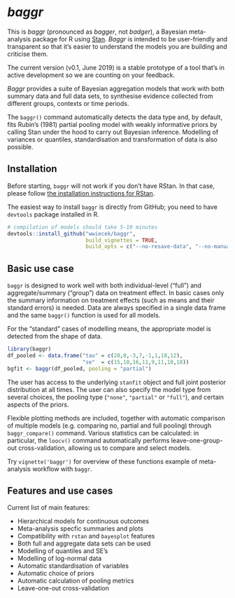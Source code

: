 
<!-- README.md is generated from README.Rmd. Please edit that file -->

# *baggr*

This is *baggr* (pronounced as *bagger*, not *badger*), a Bayesian
meta-analysis package for R using [Stan](https://mc-stan.org/). *Baggr*
is intended to be user-friendly and transparent so that it’s easier to
understand the models you are building and criticise them.

The current version (v0.1, June 2019) is a stable prototype of a tool
that’s in active development so we are counting on your feedback.

*Baggr* provides a suite of Bayesian aggregation models that work with
both summary data and full data sets, to synthesise evidence collected
from different groups, contexts or time periods.

The `baggr()` command automatically detects the data type and, by
default, fits Rubin’s (1981) partial pooling model with weakly
informative priors by calling Stan under the hood to carry out Bayesian
inference. Modelling of variances or quantiles, standardisation and
transformation of data is also possible.

## Installation

Before starting, `baggr` will not work if you don’t have RStan. In that
case, please follow [the installation instructions for
RStan](https://github.com/stan-dev/rstan/wiki/RStan-Getting-Started).

The easiest way to install `baggr` is directly from GitHub; you need to
have `devtools` package installed in R.

``` r
# compilation of models should take 5-10 minutes
devtools::install_github("wwiecek/baggr", 
                         build_vignettes = TRUE,
                         build_opts = c("--no-resave-data", "--no-manual"))
```

## Basic use case

`baggr` is designed to work well with both individual-level (“full”) and
aggregate/summary (“group”) data on treatment effect. In basic cases
only the summary information on treatment effects (such as means and
their standard errors) is needed. Data are always specified in a single
data frame and the same `baggr()` function is used for all models.

For the “standard” cases of modelling means, the appropriate model is
detected from the shape of data.

``` r
library(baggr)
df_pooled <- data.frame("tau" = c(28,8,-3,7,-1,1,18,12),
                        "se"  = c(15,10,16,11,9,11,10,18))
bgfit <- baggr(df_pooled, pooling = "partial")
```

The user has access to the underlying `stanfit` object and full joint
posterior distribution at all times. The user can also specify the model
type from several choices, the pooling type (`"none"`, `"partial"` or
`"full"`), and certain aspects of the priors.

Flexible plotting methods are included, together with automatic
comparison of multiple models (e.g. comparing no, partial and full
pooling) through `baggr_compare()` command. Various statistics can be
calculated: in particular, the `loocv()` command automatically performs
leave-one-group-out cross-validation, allowing us to compare and select
models.

Try `vignette('baggr')` for overview of these functions example of
meta-analysis workflow with `baggr`.

## Features and use cases

Current list of main features:

  - Hierarchical models for continuous outcomes
  - Meta-analysis specfic summaries and plots
  - Compatibility with `rstan` and `bayesplot` features
  - Both full and aggregate data sets can be used
  - Modelling of quantiles and SE’s
  - Modelling of log-normal data
  - Automatic standardisation of variables
  - Automatic choice of priors
  - Automatic calculation of pooling metrics
  - Leave-one-out cross-validation
